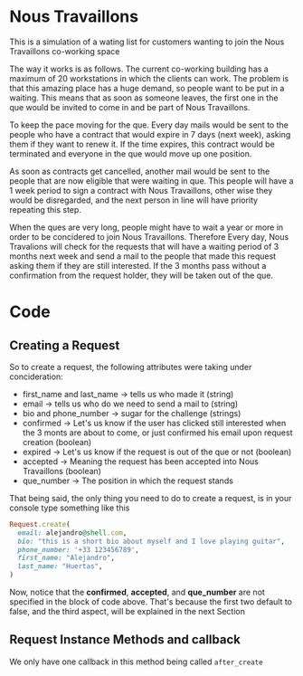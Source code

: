 # Nous Travaillons
This is a simulation of a wating list for customers wanting to join the Nous Travaillons co-working space

The way it works is as follows. The current co-working building has a maximum of 20 workstations in which the clients can work. The problem is that this amazing place has a huge demand, so people want to be put in a waiting. This means that as soon as someone leaves, the first one in the que would be invited to come in and be part of Nous Travaillons.

To keep the pace moving for the que. Every day mails would be sent to the people who have a contract that would expire in 7 days (next week), asking them if they want to renew it. If the time expires, this contract would be terminated and everyone in the que would move up one position. 

As soon as contracts get cancelled, another mail would be sent to the people that are now eligible that were waiting in que. This people will have a 1 week period to sign a contract with Nous Travaillons, other wise they would be disregarded, and the next person in line will have priority repeating this step. 

When the ques are very long, people might have to wait a year or more in order to be concidered to join Nous Travaillons. Therefore Every day, Nous Travalions will check for the requests that will have a waiting period of 3 months next week and send a mail to the people that made this request asking them if they are still interested. If the 3 months pass without a confirmation from the request holder, they will be taken out of the que. 


# Code

Creating a Request
----------------

So to create a request, the following attributes were taking under concideration: 
  * first_name and last_name -> tells us who made it (string)
  * email                    -> tells us who do we need to send a mail to (string)
  * bio and phone_number     -> sugar for the challenge (strings)
  * confirmed                -> Let's us know if the user has clicked still interested when the 3 monts are about to come, or just confirmed his email upon                                    request creation (boolean)
  * expired                  -> Let's us know if the request is out of the que or not (boolean)
  * accepted                 -> Meaning the request has been accepted into Nous Travaillons (boolean)
  * que_number               -> The position in which the request stands
  
That being said, the only thing you need to do to create a request, is in your console type something like this

```ruby
Request.create(
  email: alejandro@shell.com,
  bio: "this is a short bio about myself and I love playing guitar",
  phone_number: '+33 123456789',
  first_name: "Alejandro",
  last_name: "Huertas",
)
```
Now, notice that the **confirmed**, **accepted**, and **que_number** are not specified in the block of code above. That's because the first two default to false, and the third aspect, will be explained in the next Section

Request Instance Methods and callback
-----------------------

We only have one callback in this method being called `after_create`


  
  
  
  




